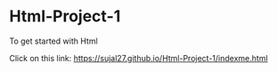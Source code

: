 # Html-Project-1
To get started with Html 

Click on this link: https://sujal27.github.io/Html-Project-1/indexme.html
